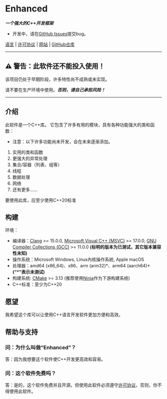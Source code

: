# Enhanced

***一个强大的C++开发框架***

- 开发中，请在[GitHub Issues](https://github.com/enhancedlib/enhanced/issues)提交bug。

[语言](LANGUAGES.md) | [许可协议](../LICENSE) | [网站](https://enhancedlib.github.io/) | [GitHub仓库](https://github.com/enhancedlib/enhanced/)

---

## ⚠ **警告：此软件还不能投入使用！**

该项目仍处于早期阶段，许多特性尚不成熟或未实现。

请不要在生产环境中使用。***否则，请自己承担风险！***

---

## 介绍

此软件是一个C++库。
它包含了许多有用的模块，具有各种功能强大的类和函数：

- 注意：以下许多功能尚未开发，会在未来逐渐添加。

1. 实用的类和函数
2. 更强大的异常处理
3. 集合/容器（列表、组等）
4. 线程
5. 数据处理
6. 网络
7. 还有更多……

要使用此库，应至少使用C++20标准

## 构建

环境：

- 编译器：[Clang](https://clang.llvm.org/) >= 15.0.0, [Microsoft Visual C++ (MSVC)](https://visualstudio.microsoft.com/vs/features/cplusplus/) >= 17.0.0, [GNU Compiler Collections (GCC)](https://gcc.gnu.org/) >= 11.0.0 **(标明的版本为已测试，其它版本兼容性未知)**
- 操作系统：Microsoft Windows, Linux內核操作系統, Apple macOS
- 处理器：amd64 (x86_64)、x86、arm (arm32)\*、arm64 (aarch64)\* **(“\*”表示未测试)**
- 构建系统: [CMake](https://cmake.org/) >= 3.13 (推荐使用[Ninja](https://ninja-build.org)作为下游构建系统)
- C++标准：至少为C++20

## 愿望

我希望这个库可以让使用C++语言开发软件更加方便和高效。

## 帮助与支持

### 问：为什么叫做“Enhanced”？

答：因为我想要这个软件使C++开发更高效和容易。

### 问：这个软件免费吗？

答：是的，这个软件免费并且开源。但使用此软件必须遵守[许可协议](../LICENSE)，否则，你不得使用此软件。
